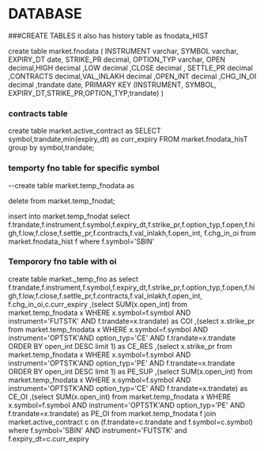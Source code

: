 # DATABASE 

###CREATE TABLES
it also has history table as fnodata_HIST

create table  market.fnodata (
INSTRUMENT varchar,
SYMBOL varchar,
EXPIRY_DT date,
STRIKE_PR decimal,
OPTION_TYP varchar,
OPEN decimal,HIGH decimal ,LOW decimal ,CLOSE decimal ,
SETTLE_PR decimal ,CONTRACTS decimal,VAL_INLAKH decimal ,OPEN_INT decimal ,CHG_IN_OI decimal ,trandate date,
PRIMARY KEY (INSTRUMENT, SYMBOL, EXPIRY_DT,STRIKE_PR,OPTION_TYP,trandate)
)
### contracts table
create table market.active_contract as 
 SELECT symbol,trandate,min(expiry_dt) as curr_expiry FROM market.fnodata_hisT
group by  symbol,trandate;

### temporty fno table for specific symbol
--create table market.temp_fnodata as 

delete from market.temp_fnodat;

insert into market.temp_fnodat
select f.trandate,f.instrument,f.symbol,f.expiry_dt,f.strike_pr,f.option_typ,f.open,f.high,f.low,f.close,f.settle_pr,f.contracts,f.val_inlakh,f.open_int,
f.chg_in_oi 
 from  market.fnodata_hist f
where f.symbol='SBIN'

### Temporory fno table with oi
create table market._temp_fno as
select f.trandate,f.instrument,f.symbol,f.expiry_dt,f.strike_pr,f.option_typ,f.open,f.high,f.low,f.close,f.settle_pr,f.contracts,f.val_inlakh,f.open_int,
f.chg_in_oi,c.curr_expiry
,(select SUM(x.open_int) from  market.temp_fnodata x WHERE x.symbol=f.symbol AND instrument='FUTSTK'  AND  f.trandate=x.trandate) as COI
,(select x.strike_pr from  market.temp_fnodata x WHERE x.symbol=f.symbol AND instrument='OPTSTK'AND option_typ='CE' AND   f.trandate=x.trandate ORDER BY open_int DESC limit 1) as CE_RES
,(select x.strike_pr from  market.temp_fnodata x WHERE x.symbol=f.symbol AND instrument='OPTSTK'AND option_typ='PE' AND   f.trandate=x.trandate ORDER BY open_int DESC limit 1) as PE_SUP
,(select SUM(x.open_int) from  market.temp_fnodata x WHERE x.symbol=f.symbol AND instrument='OPTSTK'AND option_typ='CE' AND  f.trandate=x.trandate) as CE_OI
,(select SUM(x.open_int) from  market.temp_fnodata x WHERE x.symbol=f.symbol AND instrument='OPTSTK'AND option_typ='PE' AND  f.trandate=x.trandate) as PE_OI
from  market.temp_fnodata f
join  market.active_contract c on (f.trandate=c.trandate  and  f.symbol=c.symbol)
where f.symbol='SBIN' AND instrument='FUTSTK'
and f.expiry_dt=c.curr_expiry